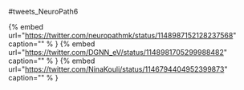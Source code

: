 #tweets_NeuroPath6

{% embed url="https://twitter.com/neuropathmk/status/1148987152128237568"  caption="" % }
{% embed url="https://twitter.com/DGNN_eV/status/1148981705299988482"  caption="" % }
{% embed url="https://twitter.com/NinaKouli/status/1146794404952399873"  caption="" % }
